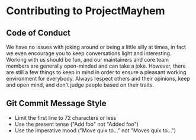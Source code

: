 # Contributing to ProjectMayhem

## Code of Conduct

We have no issues with joking around or being a little silly at times, in fact we even encourage you to keep conversations light and interesting. Working with us should be fun, and our maintainers and core team members are generally open-minded and can take a joke. However, there are still a few things to keep in mind in order to ensure a pleasant working environment for everybody. Always respect others and their opinions, keep and open mind, and don't judge people based on their traits.

## Git Commit Message Style

- Limit the first line to 72 characters or less
- Use the present tense ("Add foo" not "Added foo")
- Use the imperative mood ("Move quix to..." not "Moves quix to...")